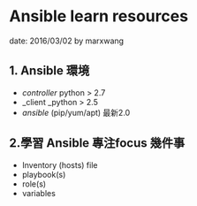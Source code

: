 
#  Ansible learn resources

date: 2016/03/02 by marxwang 

## **1. Ansible 環境**

* _controller_ python > 2.7
* _client _python > 2.5
* _ansible_ (pip/yum/apt) 最新2.0

## 2.學習 Ansible 專注focus 幾件事

* Inventory (hosts) file
* playbook(s)
* role(s)
* variables





